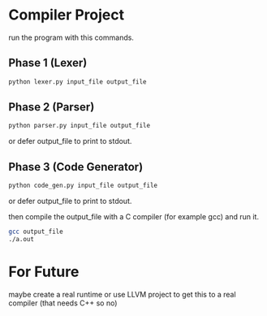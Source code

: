 # Compiler Project

run the program with this commands.

## Phase 1 (Lexer)
```bash
python lexer.py input_file output_file
```
## Phase 2 (Parser)
```bash
python parser.py input_file output_file
```
or defer output_file to print to stdout.

## Phase 3 (Code Generator)
```bash
python code_gen.py input_file output_file
```
or defer output_file to print to stdout.

then compile the output_file with a C compiler (for example gcc) and run it.

```bash
gcc output_file
./a.out
```

# For Future
maybe create a real runtime or use LLVM project to get this to a real compiler (that needs C++ so no)
